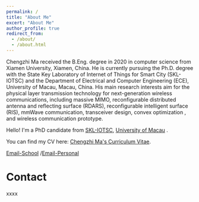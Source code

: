 ```yaml
---
permalink: /
title: "About Me"
excert: "About Me"
author_profile: true
redirect_from: 
  - /about/
  - /about.html
---
```


Chengzhi Ma received the B.Eng. degree in 2020 in computer science from Xiamen University, Xiamen, China. He is currently pursuing the Ph.D. degree with the State Key Laboratory of Internet of Things for Smart City (SKL-IOTSC) and the Department of Electrical and Computer Engineering (ECE), University of Macau, Macau, China. His main research interests aim for the physical layer transmission technology for next-generation wireless communications, including massive MIMO, reconfigurable distributed antenna and reflecting surface (RDARS), reconfigurable intelligent surface (RIS), mmWave communication, transceiver design, convex optimization , and wireless communication prototype.



Hello! I'm a PhD candidate from [SKL-IOTSC](https://skliotsc.um.edu.mo/), [University of Macau](https://www.um.edu.mo/) .


You can find my CV here: [Chengzhi Ma's Curriculum Vitae](../assets/CV.pdf).

[Email-School](yc07499@um.edu.mo) /[Email-Personal](vitusma98@gmail.com) 

    
# Contact
xxxx
